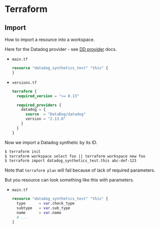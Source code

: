 # Terraform


## Import

How to import a resource into a workspace.

Here for the Datadog provider - see [DD provider](https://registry.terraform.io/providers/DataDog/datadog/latest/docs) docs.

- `main.tf`
    ```terraform
    resource "datadog_synthetics_test" "this" {
    }
- `versions.tf`
    ```terraform
    terraform {
      required_version = ">= 0.13"

      required_providers {
        datadog = {
          source  = "DataDog/datadog"
          version = "2.13.0"
        }
      }
    }
    ```

Now we import a Datadog synthetic by its ID.

```sh
$ terraform init
$ terraform workspace select foo || terraform workspace new foo
$ terraform import datadog_synthetics_test.this abc-def-123
```

Note that `terraform plan` will fail because of lack of required parameters. 

But you resource can look something like this with parameters.

- `main.tf`
    ```terraform
    resource "datadog_synthetics_test" "this" {
      type      = var.check_type
      subtype   = var.sub_type
      name      = var.name
      # ...
    }
    ```
